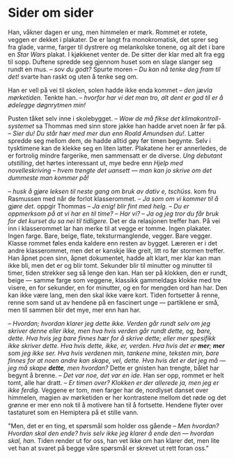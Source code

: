 # Sider om sider

Han, våkner dagen er ung, men himmelen er mørk. Rommet er rotete, veggen er dekket i plakater. De er langt fra monokromatisk, det sprer seg fra glade, varme, farger til dystrere og melankolske tonene, og alt det i bare en *Star Wars* plakat. I kjøkkenet venter de. De sitter der klar med alt fra egg til sopp. Duftene spredde seg gjennom huset som en slage slanger seg rundt en mus. &ndash; *sov du godt?* Spurte moren &ndash; *Du kan nå tenke deg fram til det!* svarte han raskt og uten å tenke seg om.

Han er vell på vei til skolen, solen hadde ikke enda kommet &ndash; *den jævla mørketiden.* Tenkte han. &ndash; *hvorfor har vi det man tro, alt dent er god til er å ødelegge døgnrytmen min!*

Pusten tåket selv inne i skolebygget. &ndash; *Wow de må fikse det klimakontroll-systemet* sa Thommas med sinn store jakke han hadde arvet noen år før på. &ndash; *Sier du! Du står hær med mer dun enn Roald Amundsen du!*. Latter spredde seg mellom dem, de hadde alltid gøy før timen begynte. Selv i tysktimene kan de klekke seg en liten latter. Plakatene her er annerledes, de er fortrolig mindre fargerike, men sammensatt er de diverse. *Ung debutant utstilling*, det hørtes interessant ut, mye bedre enn *Hjelp med novelleskriving* &ndash; *hvem trengte det uansett &mdash; man kan jo skrive om det dummeste man kommer på!*

&ndash; *husk å gjøre leksen til neste gang om bruk av dativ e, tschüss.* kom fru Rasmussen med når de forlot klasserommet. &ndash; *Ja som om vi kommer til å gjøre det.* oppgir Thommas &ndash; *Ja enig! blir fint med helg.* &ndash; *Du er oppmerksom på at vi har en til time?* &ndash; *Har vi?* &ndash; *Ja og jeg tror du får bruk for det kurset du sa nei til tidligere.* Det er da relasjonen treffer han. På vei inn i klasserommet lar han merke til at vegge er tomme. Ingen plakater. Ingen farge. Bare, beige, flate, teksturmanglende, vegger. Bare vegger. Klasse rommet føles enda kaldere enn resten av bygget. Læreren er i det andre klasserommet, men det er kanskje like greit, litt ro før stormen treffer. Han åpnet pcen sinn, åpnet dokumentet, hadde alt klart, mer klar kan man ikke bli, men det er og blir tomt. Sekunder blir til minutter og minutter til timer, tiden strekker seg så lenge den kan. Han ser på klokken, den er rundt, beige &mdash; samme farge som veggene, klassikk gammeldags klokke med tre visere, en for sekunder, en for minutter, og en for mengden ord han har. Den kan ikke være lang, men den skal ikke være kort. Tiden fortsetter å renne, renne som sand ut av hendene på en fascinert unge &mdash; partiklene er små, men til sammen blir det mye, mer enn han har.

&ndash; *Hvordan; hvordan klarer jeg dette ikke. Verden går rundt selv om jeg skriver denne eller ikke, men hva hvis verden går rundt dette, og, bare, dette. Hva hvis jeg bare finnes hær for å skrive dette; eller mer spesifikk ikke skriver dette. Hva hvis dette, ikke, er, verden. Hva hvis det er __mer__; __mer__ som jeg ikke ser. Hva hvis verdenen min, tankene mine, teksten min, bare finnes for at noen andre kan skape, vel, dette. Hva hvis det er det jeg må &mdash; jeg må skape __dette__, men hvordan?* Dette er gnisten han trengte, bålet har begynt å brenne. &ndash; *Det var noe, det var en ide.* Han ser opp, rommet er helt tomt, alle har dratt. &ndash; *Er timen over? Klokken er der allerede ja, men jeg er ikke ferdig.* Veggene er tom, men farger har de, nordlyset danset over himmelen, magien av mørketiden er her kontrastene mellom det røde og det grønne er mer enn nok til å motivere han til å fortsette. Hendene flyter over tastaturet som en Hemiptera på et stille vann.

"Men, det er en ting, et spørsmål som holder oss gående &ndash; *Men hvordan? Hvordan skal den ende? hvis selv ikke jeg klarer å ende den &mdash; hvordan skal, han.* Tiden render ut for oss, han vet ikke om han klarer det, men lite vet han at svaret på begge våre spørsmål er skrevet ut rett foran oss."



